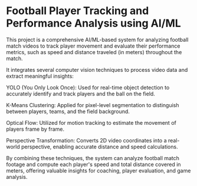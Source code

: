 # Football Player Tracking and Performance Analysis using AI/ML

This project is a comprehensive AI/ML-based system for analyzing football match videos to track player movement and evaluate their performance metrics, such as speed and distance traveled (in meters) throughout the match.

It integrates several computer vision techniques to process video data and extract meaningful insights:

YOLO (You Only Look Once): Used for real-time object detection to accurately identify and track players and the ball on the field.

K-Means Clustering: Applied for pixel-level segmentation to distinguish between players, teams, and the field background.

Optical Flow: Utilized for motion tracking to estimate the movement of players frame by frame.

Perspective Transformation: Converts 2D video coordinates into a real-world perspective, enabling accurate distance and speed calculations.

By combining these techniques, the system can analyze football match footage and compute each player's speed and total distance covered in meters, offering valuable insights for coaching, player evaluation, and game analysis.
